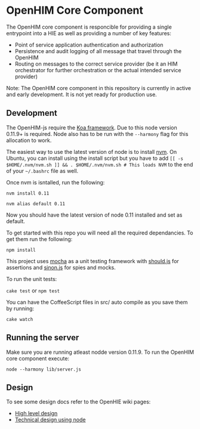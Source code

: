 OpenHIM Core Component
======================

The OpenHIM core component is responcible for providing a single entrypoint into a HIE as well as providing a number of key features:

* Point of service application authentication and authorization
* Persistence and audit logging of all message that travel through the OpenHIM
* Routing on messages to the correct service provider (be it an HIM orchestrator for further orchestration or the actual intended service provider)

Note: The OpenHIM core component in this repository is currently in active and early development. It is not yet ready for production use.

Development
-----------

The OpenHIM-js require the [Koa framework](http://koajs.com/). Due to this node version 0.11.9+ is required. Node also has to be run with the `--harmony` flag for this allocation to work.

The easiest way to use the latest version of node is to install [nvm](https://github.com/creationix/nvm). On Ubuntu, you can install using the install script but you have to add `[[ -s $HOME/.nvm/nvm.sh ]] && . $HOME/.nvm/nvm.sh # This loads NVM` to the end of your `~/.bashrc` file as well.

Once nvm is isntalled, run the following:

`nvm install 0.11`

`nvm alias default 0.11`

Now you should have the latest version of node 0.11 installed and set as default.

To get started with this repo you will need all the required dependancies. To get them run the following:

`npm install`

This project uses [mocha](http://visionmedia.github.io/mocha/) as a unit testing framework with [should.js](https://github.com/visionmedia/should.js/) for assertions and [sinon.js](http://sinonjs.org/) for spies and mocks.

To run the unit tests:

`cake test` or `npm test`

You can have the CoffeeScript files in src/ auto compile as you save them by running:

`cake watch`

Running the server
------------------

Make sure you are running atleast nodde version 0.11.9. To run the OpenHIM core component execute:

`node --harmony lib/server.js`

Design
------

To see some design docs refer to the OpenHIE wiki pages:

* [High level design](https://wiki.ohie.org/display/SUB/OpenHIE+Interoperability+Layer+design+document)
* [Technical design using node](https://wiki.ohie.org/display/SUB/Design+of+the+Interoperability+Layer+core+using+Node.js)
